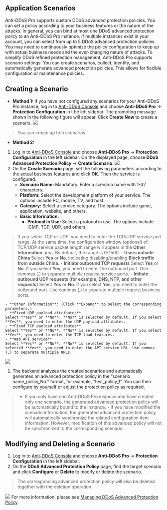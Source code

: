## Application Scenarios
Anti-DDoS Pro supports custom DDoS advanced protection policies. You can set a policy according to your business features or the nature of the attacks. In general, you can bind at most one DDoS advanced protection policy to an Anti-DDoS Pro instance. If multiple instances exist in your account, you can select from up to 5 DDoS advanced protection policies.
You may need to continuously optimize the policy configuration to keep up with actual business needs and the ever-changing nature of attacks. To simplify DDoS refined protection management, Anti-DDoS Pro supports scenario settings. You can create scenarios, collect, identify, and automatically generate advanced protection policies. This allows for flexible configuration or maintenance policies.
## Creating a Scenario
- **Method 1:**
If you have not configured any scenarios for your Anti-DDoS Pro instance, log in to [Anti-DDoS Console](https://console.cloud.tencent.com/dayu/overview) and choose **Anti-DDoS Pro** -> **Protection Configuration** in t he left sidebar. The prompting message shown in the following figure will appear. Click **Create Now** to create a scenario.
![](https://main.qcloudimg.com/raw/6464fbb25cbabca6e0e05551ef024a7e.png)
>You can create up to 5 scenarios.
- **Method 2:**


1. Log in to [Anti-DDoS Console](https://console.cloud.tencent.com/dayu/overview) and choose **Anti-DDoS Pro** -> **Protection Configuration** in the left sidebar. On the displayed page, choose **DDoS Advanced Protection Policy** -> **Create Scenario**.
![](https://main.qcloudimg.com/raw/fc9a5f67e5e9bbd7486342f0e3eab7da.png)
1. On the **Create Scenario** page, set the following parameters according to the actual business features and click **OK**. Then the service is configured.
	- **Scenario Name:** Mandatory. Enter a scenario name with 1-32 characters.
	- **Platform:** Select the development platform of your service. The options include PC, mobile, TV, and host.
	- **Category:** Select a service category. The options include game, application, website, and others.
	- **Basic Information:**
		- **Protocol in Use:** Select a protocol in use. The options include ICMP, TCP, UDP, and others.
>If you select TCP or UDP, you need to enter the TCP/UDP service port range. At the same time, the configuration window (optional) of TCP/UDP service packet length range will appear in the **Other Information** area. By default, the range is 0-1500.
		- **Users outside China**
Select **Yes** or **No**, indicating disabling/enabling **Block traffic from outside China**.
		- **Initiate outbound TCP requests**
Select **Yes** or **No**. If you select **Yes**, you need to enter the outbound port. Use commas (,) to separate multiple request service ports.
		- **Initiate outbound UDP requests (for example, DNS, NTP, and other requests)**
Select **Yes** or **No**. If you select **Yes**, you need to enter the outbound port. Use commas (,) to separate multiple request business ports.

	- **Other Information**: (Click **Expand** to select the corresponding parameters.)
	- **Fixed UDP payload attributes**
	Select **Yes** or **No**. **No** is selected by default. If you select **Yes**, you need to enter the UDP payload attributes.
	- **Fixed TCP payload attributes**
	Select **Yes** or **No**. **No** is selected by default. If you select **Yes**, you need to enter the TCP load features.
	- **Web API service**
	Select **Yes** or **No**. **No** is selected by default. If you selected **Yes**, you need to enter the API service URL. Use commas (,) to separate multiple URLs.

 ![](https://main.qcloudimg.com/raw/a5527197d8d8480f06f0d5f6bb3db064.png)
1. The backend analyzes the created scenarios and automatically generates an advanced protection policy in the “scenario name_policy_No.” format, for example, “test_policy_1”. You can then configure by yourself or adjust the protection policy as required.
>- If you only have one Anti-DDoS Pro instance and have created only one scenario, the generated advanced protection policy will be automatically bound to the instance.
	- If you have modified the scenario information, the generated advanced protection policy will automatically synchronize the related configuration item information. However, modification of this advanced policy will not be synchronized to the corresponding scenario.

## Modifying and Deleting a Scenario
1. Log in to [Anti-DDoS Console](https://console.cloud.tencent.com/dayu/overview) and choose **Anti-DDoS Pro** -> **Protection Configuration** in the left sidebar.
1. On the **DDoS Advanced Protection Policy** page, find the target scenario and click **Configure** or **Delete** to modify or delete the scenario.
>The corresponding advanced protection policy will also be deleted together with the deletion operation.
>
![](https://main.qcloudimg.com/raw/65f745bad99b8bdea356d428bc1466ce.png)
For more information, please see [Managing DDoS Advanced Protection Policy](https://intl.cloud.tencent.com/document/product/1029/31762).

